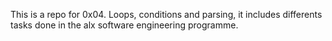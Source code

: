This is a repo for 0x04. Loops, conditions and parsing, it includes differents tasks done in the alx software engineering programme.

